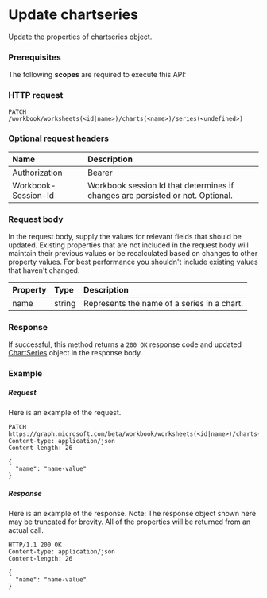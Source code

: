 # Update chartseries

Update the properties of chartseries object.
### Prerequisites
The following **scopes** are required to execute this API: 
### HTTP request
<!-- { "blockType": "ignored" } -->
```http
PATCH /workbook/worksheets(<id|name>)/charts(<name>)/series(<undefined>)
```
### Optional request headers
| Name       | Description|
|:-----------|:-----------|
| Authorization  | Bearer <code>|
| Workbook-Session-Id  | Workbook session Id that determines if changes are persisted or not. Optional.|

### Request body
In the request body, supply the values for relevant fields that should be updated. Existing properties that are not included in the request body will maintain their previous values or be recalculated based on changes to other property values. For best performance you shouldn't include existing values that haven't changed.

| Property	   | Type	|Description|
|:---------------|:--------|:----------|
|name|string|Represents the name of a series in a chart.|

### Response
If successful, this method returns a `200 OK` response code and updated [ChartSeries](../resources/chartseries.md) object in the response body.
### Example
##### Request
Here is an example of the request.
<!-- {
  "blockType": "request",
  "name": "update_chartseries"
}-->
```http
PATCH https://graph.microsoft.com/beta/workbook/worksheets(<id|name>)/charts(<name>)/series(<undefined>)
Content-type: application/json
Content-length: 26

{
  "name": "name-value"
}
```
##### Response
Here is an example of the response. Note: The response object shown here may be truncated for brevity. All of the properties will be returned from an actual call.
<!-- {
  "blockType": "response",
  "truncated": true,
  "@odata.type": "microsoft.graph.chartseries"
} -->
```http
HTTP/1.1 200 OK
Content-type: application/json
Content-length: 26

{
  "name": "name-value"
}
```

<!-- uuid: 8fcb5dbc-d5aa-4681-8e31-b001d5168d79
2015-10-25 14:57:30 UTC -->
<!-- {
  "type": "#page.annotation",
  "description": "Update chartseries",
  "keywords": "",
  "section": "documentation",
  "tocPath": ""
}-->